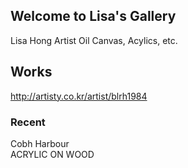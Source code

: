 ## Welcome to Lisa's Gallery

Lisa Hong 
Artist 
Oil Canvas, Acylics, etc.

## Works 
http://artisty.co.kr/artist/blrh1984

### Recent 

Cobh Harbour  
ACRYLIC ON WOOD

